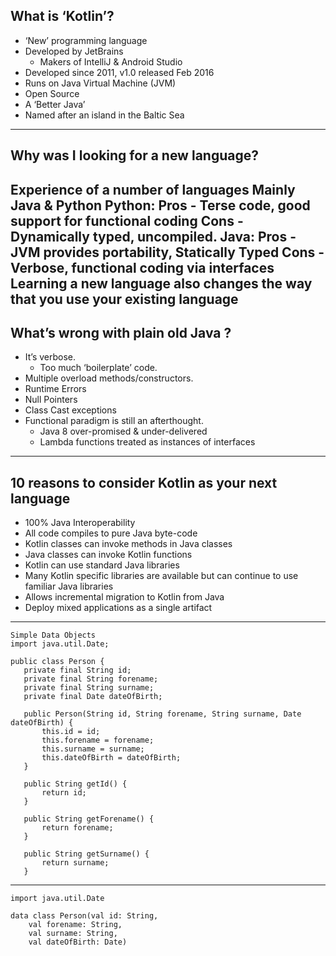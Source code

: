 ## What is ‘Kotlin’?
* ‘New’ programming language
* Developed by JetBrains
  * Makers of IntelliJ & Android Studio
* Developed since 2011, v1.0 released Feb 2016
* Runs on Java Virtual Machine (JVM)
* Open Source 
* A ‘Better Java’
* Named after an island in the Baltic Sea
---
## Why was I looking for a new language?
Experience of a number of languages
Mainly Java & Python
Python:
Pros - Terse code, good support for functional coding
Cons - Dynamically typed, uncompiled.
Java:
Pros - JVM provides portability, Statically Typed
Cons - Verbose, functional coding via interfaces
Learning a new language also changes the way that you use your existing language
---
## What’s wrong with plain old Java ?
* It’s verbose.
  * Too much ‘boilerplate’ code.
* Multiple overload methods/constructors.
* Runtime Errors
* Null Pointers
* Class Cast exceptions
* Functional paradigm is still an afterthought.
  * Java 8 over-promised & under-delivered
  * Lambda functions treated as instances of interfaces
---
## 10 reasons to consider Kotlin as your next language 
* 100% Java Interoperability
* All code compiles to pure Java byte-code
* Kotlin classes can invoke methods in Java classes
* Java classes can invoke Kotlin functions
* Kotlin can use standard Java libraries
* Many Kotlin specific libraries are available but can continue to use familiar Java libraries
* Allows incremental migration to Kotlin from Java
* Deploy mixed applications as a single artifact
---
```
Simple Data Objects
import java.util.Date;

public class Person {
   private final String id;
   private final String forename;
   private final String surname;
   private final Date dateOfBirth;

   public Person(String id, String forename, String surname, Date dateOfBirth) {
       this.id = id;
       this.forename = forename;
       this.surname = surname;
       this.dateOfBirth = dateOfBirth;
   }

   public String getId() {
       return id;
   }

   public String getForename() {
       return forename;
   }

   public String getSurname() {
       return surname;
   }
```
---
```
import java.util.Date

data class Person(val id: String,
    val forename: String,
    val surname: String,
    val dateOfBirth: Date)
```
